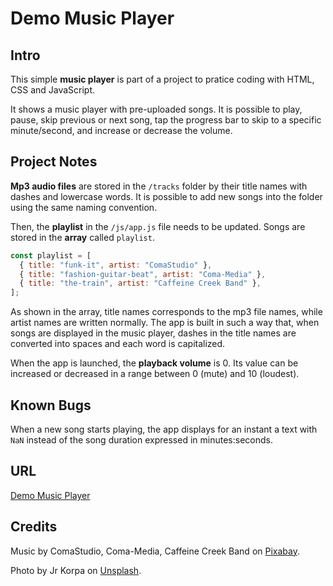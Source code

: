 # Demo Music Player

## Intro

This simple **music player** is part of a project to pratice coding with HTML, CSS and JavaScript.

It shows a music player with pre-uploaded songs. It is possible to play, pause, skip previous or next song, tap the progress bar to skip to a specific minute/second, and increase or decrease the volume. 


## Project Notes

**Mp3 audio files** are stored in the `/tracks` folder by their title names with dashes and lowercase words. It is possible to add new songs into the folder using the same naming convention.

Then, the **playlist** in the `/js/app.js` file needs to be updated. Songs are stored in the **array** called `playlist`. 

```javascript
const playlist = [
  { title: "funk-it", artist: "ComaStudio" },
  { title: "fashion-guitar-beat", artist: "Coma-Media" },
  { title: "the-train", artist: "Caffeine Creek Band" },
];
```

As shown in the array, title names corresponds to the mp3 file names, while artist names are written normally. The app is built in such a way that, when songs are displayed in the music player, dashes in the title names are converted into spaces and each word is capitalized.

When the app is launched, the **playback volume** is 0. Its value can be increased or decreased in a range between 0 (mute) and 10 (loudest).

## Known Bugs

When a new song starts playing, the app displays for an instant a text with `NaN` instead of the song duration expressed in minutes:seconds. 


## URL

[Demo Music Player](https://courageous-cranachan-4e312e.netlify.app/)


## Credits

Music by ComaStudio, Coma-Media, Caffeine Creek Band on [Pixabay](https://pixabay.com/).

Photo by Jr Korpa on [Unsplash](https://unsplash.com/).
